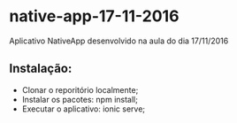 # native-app-17-11-2016
Aplicativo NativeApp desenvolvido na aula do dia 17/11/2016
## Instalação:
* Clonar o reporitório localmente;
* Instalar os pacotes: npm install;
* Executar o aplicativo: ionic serve;